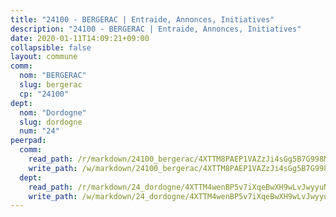 ```yaml
---
title: "24100 - BERGERAC | Entraide, Annonces, Initiatives"
description: "24100 - BERGERAC | Entraide, Annonces, Initiatives"
date: 2020-01-11T14:09:21+09:00
collapsible: false
layout: commune
comm:
  nom: "BERGERAC"
  slug: bergerac
  cp: "24100"
dept:
  nom: "Dordogne"
  slug: dordogne
  num: "24"
peerpad:
  comm:
    read_path: /r/markdown/24100_bergerac/4XTTM8PAEP1VAZzJi4sGg5B7G998Mx25Jc4iWVRLbgD3Zqtq8
    write_path: /w/markdown/24100_bergerac/4XTTM8PAEP1VAZzJi4sGg5B7G998Mx25Jc4iWVRLbgD3Zqtq8-K3TgUQroZJkfM3u3eHwCWcpBMWNqZPbL3TCHioYyEAhLaWyLHC2s5vpvUX15h8QjoA9NFkYFiJKBpomPyTxRvS49z2mnqZkDCgmqHxG89aModWUUpw9JbtH4wD2hNEGtXD1r4qA2
  dept:
    read_path: /r/markdown/24_dordogne/4XTTM4wenBP5v7iXqeBwXH9wLvJwyyuNKzLxRyGzSZXmCuzgg
    write_path: /w/markdown/24_dordogne/4XTTM4wenBP5v7iXqeBwXH9wLvJwyyuNKzLxRyGzSZXmCuzgg-K3TgUusQQUSAmJPXozCTSBeqjqksxkVWGVxtHwEFrs5RuocQr8weKG2oQg7MVeg2F9Hhv7ggtBiBU8D9pdXEPa9M67VU3BzgAG9BCtQw3VY3Xcxk2YSegk3iUXMkpicGxxJr7mWp
---
```


